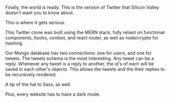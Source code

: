 Finally, the world is ready. This is the version of Twitter that Silicon Valley doesn't want you to know about.

This is where it gets serious.

This Twitter clone was built using the MERN stack, fully reliant on functional components, hooks, context, and react router, as well as node/crypto for hashing.

Our Mongo database has two connections: one for users, and one for tweets. The tweets schema is the most interesting. Any tweet can be a reply. Whenever
any tweet is a reply to another, the id's of each will be saved in each other's objects. This allows the tweets and the their replies to be recursively rendered.

A tip of the hat to Sass, as well.

Plus, every website has to have a dark mode.

